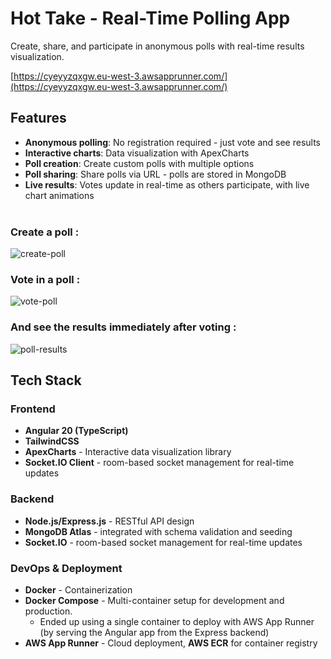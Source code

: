 # Hot Take - Real-Time Polling App

Create, share, and participate in anonymous polls with real-time results visualization.

[https://cyeyyzqxgw.eu-west-3.awsapprunner.com/](https://cyeyyzqxgw.eu-west-3.awsapprunner.com/)

## Features

- **Anonymous polling**: No registration required - just vote and see results
- **Interactive charts**: Data visualization with ApexCharts
- **Poll creation**: Create custom polls with multiple options
- **Poll sharing**: Share polls via URL - polls are stored in MongoDB
- **Live results**: Votes update in real-time as others participate, with live chart animations
<br></br>
### Create a poll :

![create-poll](https://github.com/user-attachments/assets/74dd8a3c-98c8-4591-a31f-b6335da67d77)


### Vote in a poll :

![vote-poll](https://github.com/user-attachments/assets/b5e4dff5-7c53-4911-9257-11a2cf54d38e)

### And see the results immediately after voting :

![poll-results](https://github.com/user-attachments/assets/30a1c446-c193-4914-ae70-2f62670352d2)

## Tech Stack

### Frontend

- **Angular 20 (TypeScript)**
- **TailwindCSS**
- **ApexCharts** - Interactive data visualization library
- **Socket.IO Client** - room-based socket management for real-time updates

### Backend

- **Node.js/Express.js** - RESTful API design
- **MongoDB Atlas** - integrated with schema validation and seeding
- **Socket.IO** - room-based socket management for real-time updates

### DevOps & Deployment

- **Docker** - Containerization
- **Docker Compose** - Multi-container setup for development and production.
  - Ended up using a single container to deploy with AWS App Runner (by serving the Angular app from the Express backend)
- **AWS App Runner** - Cloud deployment, **AWS ECR** for container registry
